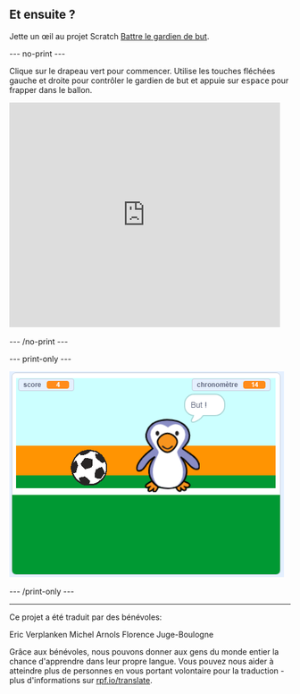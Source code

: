 ## Et ensuite ?

Jette un œil au projet Scratch [Battre le gardien de but](https://projects.raspberrypi.org/fr-FR/projects/beat-the-goalie).

--- no-print ---

Clique sur le drapeau vert pour commencer. Utilise les touches fléchées gauche et droite pour contrôler le gardien de but et appuie sur <kbd>espace</kbd> pour frapper dans le ballon.

<div class="scratch-preview">
  <iframe allowtransparency="true" width="485" height="402" src="https://scratch.mit.edu/projects/embed/406207673/?autostart=false" frameborder="0" scrolling="no"></iframe>
</div>

--- /no-print ---

--- print-only ---

![capture d'écran du jeu](images/goalie-final.png)

--- /print-only ---

***
Ce projet a été traduit par des bénévoles:

Eric Verplanken
Michel Arnols
Florence Juge-Boulogne

Grâce aux bénévoles, nous pouvons donner aux gens du monde entier la chance d'apprendre dans leur propre langue. Vous pouvez nous aider à atteindre plus de personnes en vous portant volontaire pour la traduction - plus d'informations sur [rpf.io/translate](https://rpf.io/translate).